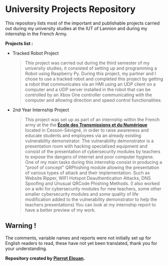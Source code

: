 # University Projects Repository
This repository lists most of the important and publishable projects carried out during my university studies at the IUT of Lannion and during my internship in the French Army.

__Projects list :__

- Tracked Robot Project
  > This project was carried out during the third semester of my university studies, it consisted of setting up and programming a Robot using Raspberry Py. During this project, my partner and I chose to use a tracked robot and completed this project by getting a robot that communicates via an HMI using an UDP client on a computer and a UDP server installed in the robot that can be controlled by an Xbox One controller communicating with the computer and allowing direction and speed control functionalities.
  
- 2nd Year Internship Project
  > This project was set up as part of an internship within the French army at the the __[École des Transmissions et du Numérique](https://fr.wikipedia.org/wiki/%C3%89cole_des_transmissions)__ located in Cesson-Sévigné, in order to raise awareness and educate students and employees via an already existing vulnerability demonstrator. The vulnerability demonstrator is a presentation room with hacking specialized equipment and consist of the presentation of cybersecurity modules by teachers to expose the dangers of internet and poor computer hygiene. One of my main tasks during this internship consist in producing a "proof of concept" QRPhishing module allowing the presentation of various types of attack and their implementation. Such as Website Ripper, WIFI Hotspot Deauthentication Attacks, DNS Spoofing and Unusual QRCode Phishing Methods. (I also worked on a wiki for cybersecurity modules for new teachers, some other smaller cybersecurity modules and some quality of life modification added to the vulnerability demonstrator to help the teachers presentations) You can look at my internship report to have a better preview of my work.

## Warning !

The comments, variable names and reports were not initially set up for English readers to read, these have not yet been translated, thank you for your understanding.



__Repository created by [Pierrot Elouan](https://www.linkedin.com/in/elouan-pierrot-b036a7262/).__
